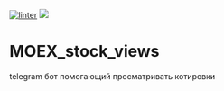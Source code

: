 [![linter](https://github.com/K0Hb/MOEX_stock_views/blob/main/.github/workflows/linter.yml/badge.svg)](https://github.com/K0Hb/MOEX_stock_views/blob/main/.github/workflows/linter.yml)
<a href="https://codeclimate.com/github/K0Hb/MOEX_stock_views/maintainability"><img src="https://api.codeclimate.com/v1/badges/94c524342fc99515da53/maintainability" /></a>

# MOEX_stock_views


telegram бот помогающий просматривать котировки 
